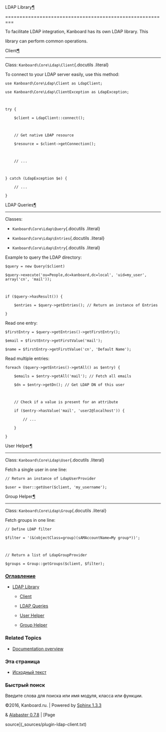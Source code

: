 LDAP Library[¶](#ldap-library "Ссылка на этот заголовок")

=========================================================



To facilitate LDAP integration, Kanboard has its own LDAP library. This

library can perform common operations.



Client[¶](#client "Ссылка на этот заголовок")

---------------------------------------------



Class: `Kanboard\Core\Ldap\Client`{.docutils .literal}



To connect to your LDAP server easily, use this method:



    use Kanboard\Core\Ldap\Client as LdapClient;

    use Kanboard\Core\Ldap\ClientException as LdapException;



    try {

        $client = LdapClient::connect();



        // Get native LDAP resource

        $resource = $client->getConnection();



        // ...



    } catch (LdapException $e) {

        // ...

    }



LDAP Queries[¶](#ldap-queries "Ссылка на этот заголовок")

---------------------------------------------------------



Classes:



-   `Kanboard\Core\Ldap\Query`{.docutils .literal}

-   `Kanboard\Core\Ldap\Entries`{.docutils .literal}

-   `Kanboard\Core\Ldap\Entry`{.docutils .literal}



Example to query the LDAP directory:



    $query = new Query($client)

    $query->execute('ou=People,dc=kanboard,dc=local', 'uid=my_user', array('cn', 'mail'));



    if ($query->hasResult()) {

        $entries = $query->getEntries(); // Return an instance of Entries

    }



Read one entry:



    $firstEntry = $query->getEntries()->getFirstEntry();

    $email = $firstEntry->getFirstValue('mail');

    $name = $firstEntry->getFirstValue('cn', 'Default Name');



Read multiple entries:



    foreach ($query->getEntries()->getAll() as $entry) {

        $emails = $entry->getAll('mail'); // Fetch all emails

        $dn = $entry->getDn(); // Get LDAP DN of this user



        // Check if a value is present for an attribute

        if ($entry->hasValue('mail', 'user2@localhost')) {

            // ...

        }

    }



User Helper[¶](#user-helper "Ссылка на этот заголовок")

-------------------------------------------------------



Class: `Kanboard\Core\Ldap\User`{.docutils .literal}



Fetch a single user in one line:



    // Return an instance of LdapUserProvider

    $user = User::getUser($client, 'my_username');



Group Helper[¶](#group-helper "Ссылка на этот заголовок")

---------------------------------------------------------



Class: `Kanboard\Core\Ldap\Group`{.docutils .literal}



Fetch groups in one line:



    // Define LDAP filter

    $filter = '(&(objectClass=group)(sAMAccountName=My group*))';



    // Return a list of LdapGroupProvider

    $groups = Group::getGroups($client, $filter);



### [Оглавление](index.markdown)



-   [LDAP Library](#)

    -   [Client](#client)

    -   [LDAP Queries](#ldap-queries)

    -   [User Helper](#user-helper)

    -   [Group Helper](#group-helper)



### Related Topics



-   [Documentation overview](index.markdown)



### Эта страница



-   [Исходный текст](_sources/plugin-ldap-client.txt)



### Быстрый поиск



Введите слова для поиска или имя модуля, класса или функции.



©2016, Kanboard.ru. | Powered by [Sphinx 1.3.3](http://sphinx-doc.org/)

& [Alabaster 0.7.8](https://github.com/bitprophet/alabaster) | [Page

source](_sources/plugin-ldap-client.txt)

